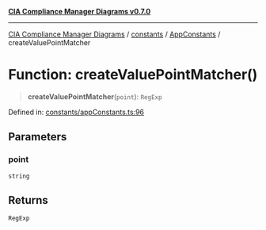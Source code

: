 [**CIA Compliance Manager Diagrams v0.7.0**](../../../../README.md)

***

[CIA Compliance Manager Diagrams](../../../../modules.md) / [constants](../../../README.md) / [AppConstants](../README.md) / createValuePointMatcher

# Function: createValuePointMatcher()

> **createValuePointMatcher**(`point`): `RegExp`

Defined in: [constants/appConstants.ts:96](https://github.com/Hack23/cia-compliance-manager/blob/959ad507202d1cb78ada77cec76006b099ceca7d/src/constants/appConstants.ts#L96)

## Parameters

### point

`string`

## Returns

`RegExp`
